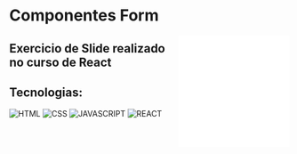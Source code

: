 # Componentes Form

<img align="right" width="200" src="../../img/origami9.png">

## Exercicio de Slide realizado no curso de React

## Tecnologias:

![HTML](https://img.shields.io/badge/html-%2320232a.svg?style=for-the-badge&logo=html5&logoColor=%e34f26)
![CSS](https://img.shields.io/badge/css-%2320232a.svg?style=for-the-badge&logo=css3&logoColor=%2361dafb)
![JAVASCRIPT](https://img.shields.io/badge/javascript-%2320232a.svg?style=for-the-badge&logo=javascript&logoColor=%)
![REACT](https://img.shields.io/badge/react-%2320232a.svg?style=for-the-badge&logo=react&logoColor=%)

